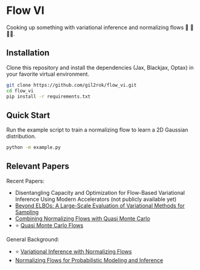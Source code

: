 # Flow VI

Cooking up something with variational inference and normalizing flows :robot: :repeat: :cook:.

## Installation

Clone this repository and install the dependencies (Jax, Blackjax, Optax) in your favorite virtual environment.

```bash
git clone https://github.com/gil2rok/flow_vi.git
cd flow_vi
pip install -r requirements.txt
```

## Quick Start

Run the example script to train a normalizing flow to learn a 2D Gaussian distribution.

```bash
python -m example.py
```

## Relevant Papers

Recent Papers:
- Disentangling Capacity and Optimization for Flow-Based Variational Inference Using Modern Accelerators (not publicly available yet)
- [Beyond ELBOs: A Large-Scale Evaluation of Variational Methods for Sampling](https://arxiv.org/abs/2406.07423)
- [Combining Normalizing Flows with Quasi Monte Carlo](https://arxiv.org/pdf/2401.05934)
-  :star: [Quasi Monte Carlo Flows](https://ml.cs.uni-kl.de/publications/2018/NeurIPS18_BDL_Quasi_Monte_Carlo_Flows.pdf)

General Background:
- :star: [Variational Inference with Normalizing Flows](https://arxiv.org/abs/1505.05770)
- [Normalizing Flows for Probabilistic Modeling and Inference](https://arxiv.org/abs/1912.02762)
